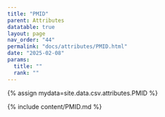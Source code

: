 ```yaml
---
title: "PMID"
parent: Attributes
datatable: true
layout: page
nav_order: "44"
permalink: "docs/attributes/PMID.html"
date: "2025-02-08"
params:
  title: ""
  rank: ""
---
```

{% assign mydata=site.data.csv.attributes.PMID %} 

{% include content/PMID.md %}
